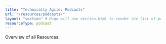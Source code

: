 ```yaml
---
title: "Technically Agile: Podcasts"
url: "/resources/podcasts/"
layout: "section" # Hugo will use section.html to render the list of pages
resourceType: podcast
---
```


Overview of all Resources.
